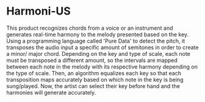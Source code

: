 # Harmoni-US

This product recognizes chords from a voice or an instrument and generates real-time harmony to the melody presented based on the key. Using a programming language called 'Pure Data' to detect the pitch, it transposes the audio input a specific amount of semitones in order to create a minor/ major chord. Depending on the key and type of scale, each note must be transposed a different amount, so the intervals are mapped between each note in the melody with its respective harmony depending on the type of scale. Then, an algorithm equalizes each key so that each transposition maps accurately based on which note in the key is being sung/played. Now, the artist can select their key before hand and the harmonies will generate accurately.
